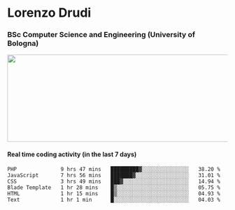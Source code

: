 # Lorenzo Drudi
### BSc Computer Science and Engineering (University of Bologna)

<img src="https://github-readme-stats-lorenzodrudi.vercel.app//api?username=LorenzoDrudi&count_private=true&show_icons=true&theme=gruvbox" height=200px width=550px>

<!---Use wakatime plugins to track the coding time--->
#### Real time coding activity (in the last 7 days)
<!--START_SECTION:waka-->

```text
PHP              9 hrs 47 mins   █████████▓░░░░░░░░░░░░░░░   38.20 %
JavaScript       7 hrs 56 mins   ███████▓░░░░░░░░░░░░░░░░░   31.01 %
CSS              3 hrs 49 mins   ███▓░░░░░░░░░░░░░░░░░░░░░   14.94 %
Blade Template   1 hr 28 mins    █▒░░░░░░░░░░░░░░░░░░░░░░░   05.75 %
HTML             1 hr 15 mins    █▒░░░░░░░░░░░░░░░░░░░░░░░   04.93 %
Text             1 hr 1 min      █░░░░░░░░░░░░░░░░░░░░░░░░   04.03 %
```

<!--END_SECTION:waka-->
